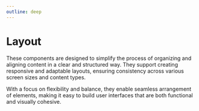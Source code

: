 ```yaml
---
outline: deep
---
```


# Layout

These components are designed to simplify the process of organizing and aligning content in a clear and structured way. They support creating responsive and adaptable layouts, ensuring consistency across various screen sizes and content types.

With a focus on flexibility and balance, they enable seamless arrangement of elements, making it easy to build user interfaces that are both functional and visually cohesive.

<ComponentGridIndex category="Layout"/>
